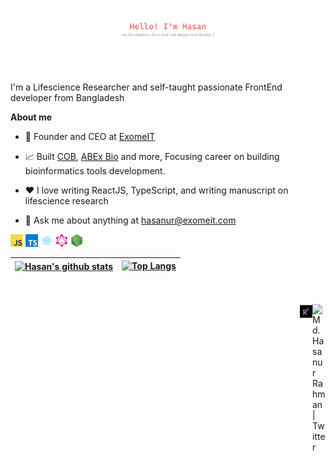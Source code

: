 <p align="center"><a href="https://hasanur.me"><img width="80%" src="./assets/gh-readme-header.png" /></a></p>

<br />

I'm a Lifescience Researcher and self-taught passionate FrontEnd developer from Bangladesh

**About me**

- 💼 Founder and CEO at [ExomeIT](http://exomeit.com/)

- 📈 Built [COB](http://cobt.org/), [ABEx Bio](http://research.abexbio.com/) and more, Focusing career on building bioinformatics tools development.

- ❤️ I love writing ReactJS, TypeScript, and writing manuscript on lifescience research

- 💬 Ask me about anything at hasanur@exomeit.com

<code><img height="20" src="https://raw.githubusercontent.com/github/explore/80688e429a7d4ef2fca1e82350fe8e3517d3494d/topics/javascript/javascript.png"></code>
<code><img height="20" src="https://raw.githubusercontent.com/github/explore/80688e429a7d4ef2fca1e82350fe8e3517d3494d/topics/typescript/typescript.png"></code>
<code><img height="20" src="https://raw.githubusercontent.com/github/explore/80688e429a7d4ef2fca1e82350fe8e3517d3494d/topics/react/react.png"></code>
<code><img height="20" src="https://raw.githubusercontent.com/github/explore/5c058a388828bb5fde0bcafd4bc867b5bb3f26f3/topics/graphql/graphql.png"></code>
<code><img height="20" src="https://raw.githubusercontent.com/github/explore/80688e429a7d4ef2fca1e82350fe8e3517d3494d/topics/nodejs/nodejs.png"></code>

| <a href="https://github.com/hasanur-rahman079/"><img align="center" src="https://github-readme-stats.vercel.app/api?username=hasanur-rahman079&show_icons=true&include_all_commits=true&theme=buefy&hide_border=true" alt="Hasan's github stats" /></a> | [![Top Langs](https://github-readme-stats.vercel.app/api/top-langs/?username=anuraghazra&layout=compact&theme=buefy)](https://github.com/anuraghazra/github-readme-stats) |
| -------------------------------------------------------------------------------------------------------------------------------------------------------------------------------------------------------------------------------------------------------------------------- | ------------------------------------------------------------------------------------------------------------------------------------------------------------- |

<!-- #### Top Repositories -->

<!-- <a href="https://github.com/anuraghazra/github-readme-stats">
  <img align="center" src="https://github-readme-stats.vercel.app/api/pin/?username=anuraghazra&repo=github-readme-stats&theme=buefy" />
</a>
<a href="https://github.com/anuraghazra/anuraghazra.github.io">
  <img align="center" src="https://github-readme-stats.vercel.app/api/pin/?username=anuraghazra&repo=anuraghazra.github.io&theme=buefy" />
</a> -->

<br />
<br />

<a href="https://twitter.com/hasanur069">
  <img align="right" alt="Md. Hasanur Rahman | Twitter" width="21px" src="https://raw.githubusercontent.com/anuraghazra/anuraghazra/master/assets/twitter.svg" />
</a>
<a href="https://www.researchgate.net/profile/Md-Rahman-262">
  <img align="right" alt="MD. Hasanur Rahman | Researchgate" width="20px" src="./assets/rg.svg" />
</a>
